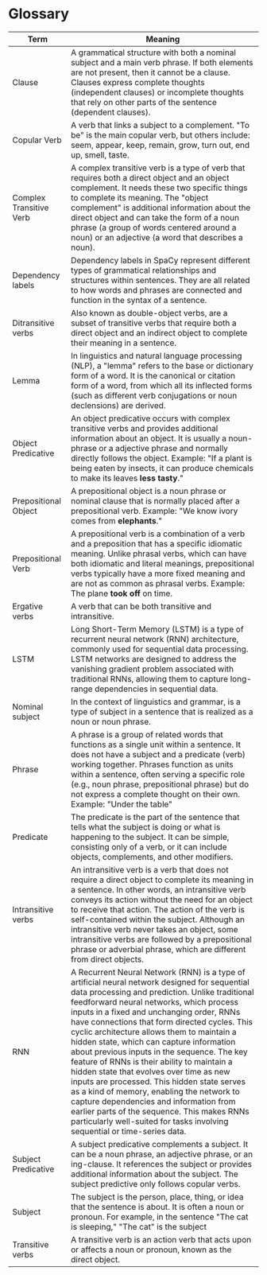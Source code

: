 # Glossary

| Term | Meaning |
| ---- | ---- |
| Clause |A grammatical structure with both a nominal subject and a main verb phrase. If both elements are not present, then it cannot be a clause. Clauses express complete thoughts (independent clauses) or incomplete thoughts that rely on other parts of the sentence (dependent clauses). |
| Copular Verb | A verb that links a subject to a complement. "To be" is the main copular verb, but others include: seem, appear, keep, remain, grow, turn out, end up, smell, taste.
| Complex Transitive Verb| A complex transitive verb is a type of verb that requires both a direct object and an object complement. It needs these two specific things to complete its meaning. The "object complement" is additional information about the direct object and can take the form of a noun phrase (a group of words centered around a noun) or an adjective (a word that describes a noun). 
| Dependency labels |  Dependency labels in SpaCy represent different types of grammatical relationships and structures within sentences. They are all related to how words and phrases are connected and function in the syntax of a sentence. |
| Ditransitive verbs | Also known as double-object verbs, are a subset of transitive verbs that require both a direct object and an indirect object to complete their meaning in a sentence. |
| Lemma | In linguistics and natural language processing (NLP), a "lemma" refers to the base or dictionary form of a word. It is the canonical or citation form of a word, from which all its inflected forms (such as different verb conjugations or noun declensions) are derived. |
| Object Predicative | An object predicative occurs with complex transitive verbs and provides additional information about an object. It is usually a noun-phrase or a adjective phrase and normally directly follows the object. Example: "If a plant is being eaten by insects, it can produce chemicals to make its leaves __less tasty__." |
| Prepositional Object | A prepositional object is a noun phrase or nominal clause that is normally placed after a prepositional verb.  Example:  "We know ivory comes from __elephants__." |
| Prepositional Verb | A prepositional verb is a combination of a verb and a preposition that has a specific idiomatic meaning. Unlike phrasal verbs, which can have both idiomatic and literal meanings, prepositional verbs typically have a more fixed meaning and are not as common as phrasal verbs. Example:  The plane __took off__ on time.|
| Ergative verbs | A verb that can be both transitive and intransitive. |
| LSTM | Long Short-Term Memory (LSTM) is a type of recurrent neural network (RNN) architecture, commonly used for sequential data processing. LSTM networks are designed to address the vanishing gradient problem associated with traditional RNNs, allowing them to capture long-range dependencies in sequential data.  |
| Nominal subject | In the context of linguistics and grammar, is a type of subject in a sentence that is realized as a noun or noun phrase. |
| Phrase | A phrase is a group of related words that functions as a single unit within a sentence. It does not have a subject and a predicate (verb) working together. Phrases function as units within a sentence, often serving a specific role (e.g., noun phrase, prepositional phrase) but do not express a complete thought on their own. Example: "Under the table" |
| Predicate | The predicate is the part of the sentence that tells what the subject is doing or what is happening to the subject. It can be simple, consisting only of a verb, or it can include objects, complements, and other modifiers. | 
|Intransitive verbs |  An intransitive verb is a verb that does not require a direct object to complete its meaning in a sentence. In other words, an intransitive verb conveys its action without the need for an object to receive that action. The action of the verb is self-contained within the subject. Although an intransitive verb never takes an object, some intransitive verbs are followed by a prepositional phrase or adverbial phrase, which are different from direct objects. |
| RNN | A Recurrent Neural Network (RNN) is a type of artificial neural network designed for sequential data processing and prediction. Unlike traditional feedforward neural networks, which process inputs in a fixed and unchanging order, RNNs have connections that form directed cycles. This cyclic architecture allows them to maintain a hidden state, which can capture information about previous inputs in the sequence. The key feature of RNNs is their ability to maintain a hidden state that evolves over time as new inputs are processed. This hidden state serves as a kind of memory, enabling the network to capture dependencies and information from earlier parts of the sequence. This makes RNNs particularly well-suited for tasks involving sequential or time-series data. |
| Subject Predicative | A subject predicative complements a subject. It can be a noun phrase, an adjective phrase, or an ing-clause. It references the subject or provides additional information about the subject. The subject predictive only follows copular verbs.
| Subject | The subject is the person, place, thing, or idea that the sentence is about. It is often a noun or pronoun. For example, in the sentence "The cat is sleeping," "The cat" is the subject |
| Transitive verbs | A transitive verb is an action verb that acts upon or affects a noun or pronoun, known as the direct object. |
